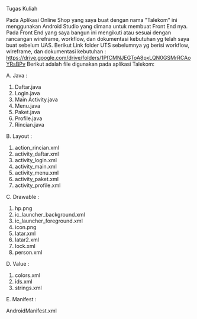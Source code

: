Tugas Kuliah

Pada Aplikasi Online Shop yang saya buat dengan nama "Talekom" ini menggunakan Android Studio yang dimana untuk membuat Front End nya. Pada Front End yang saya bangun ini mengikuti atau sesuai dengan rancangan wireframe, workflow, dan dokumentasi kebutuhan yg telah saya buat sebelum UAS. Berikut Link folder UTS sebelumnya yg berisi workflow, wireframe, dan dokumentasi kebutuhan :
  https://drive.google.com/drive/folders/1PfCMNJEGToA8pxLQN0GSMrRCAoYRsBPv
Berikut adalah file digunakan pada aplikasi Talekom:

A. Java :


1. Daftar.java
2. Login.java 
3. Main Activity.java
4. Menu.java
5. Paket.java
6. Profile.java
7. Rincian.java

B. Layout :


1. action_rincian.xml
2. activity_daftar.xml
3. activity_login.xml
4. activity_main.xml
5. activity_menu.xml
6. activity_paket.xml
7. activity_profile.xml

C. Drawable :


1. hp.png
2. ic_launcher_background.xml
3. ic_launcher_foreground.xml
4. icon.png
5. latar.xml
6. latar2.xml
7. lock.xml
8. person.xml

D. Value :


1. colors.xml
2. ids.xml
3. strings.xml

E. Manifest :


AndroidManifest.xml
